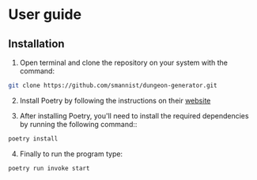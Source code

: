 # User guide

## Installation

1. Open terminal and clone the repository on your system with the command:

```bash
git clone https://github.com/smannist/dungeon-generator.git
```

2. Install Poetry by following the instructions on their [website](https://python-poetry.org/docs/)

3. After installing Poetry, you'll need to install the required dependencies by running the following command::

```bash
poetry install
```

4. Finally to run the program type:

```bash
poetry run invoke start
```
